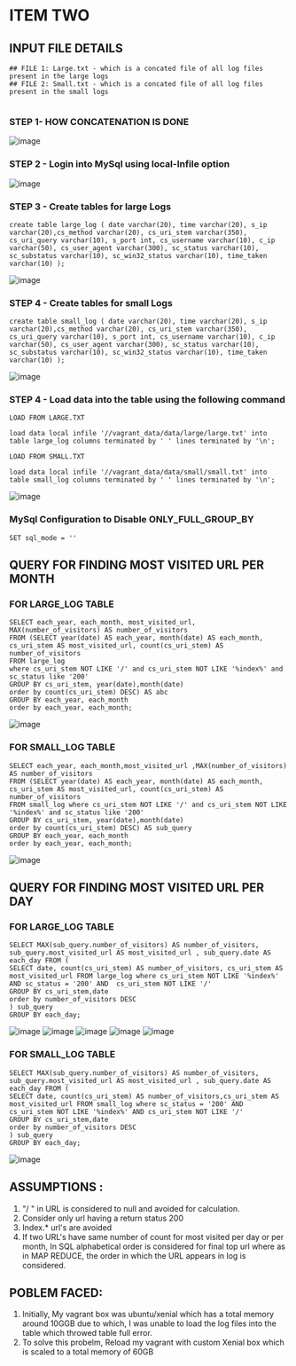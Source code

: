 # ITEM TWO

## INPUT FILE DETAILS


```
## FILE 1: Large.txt - which is a concated file of all log files present in the large logs
## FILE 2: Small.txt - which is a concated file of all log files present in the small logs


```
### STEP 1- HOW CONCATENATION IS DONE
![image](https://github.com/illinoistech-itm/pmohan3/blob/master/itmd521/week-13/item-01/image/concatenate_files.PNG "Optional title")

### STEP 2 - Login into MySql using local-Infile option
![image](https://github.com/illinoistech-itm/pmohan3/blob/master/itmd521/week-13/item-02/images/mysql-inline-load.PNG "Optional title")

### STEP 3 - Create tables for large Logs

```
create table large_log ( date varchar(20), time varchar(20), s_ip varchar(20),cs_method varchar(20), cs_uri_stem varchar(350), cs_uri_query varchar(10), s_port int, cs_username varchar(10), c_ip varchar(50), cs_user_agent varchar(300), sc_status varchar(10), sc_substatus varchar(10), sc_win32_status varchar(10), time_taken varchar(10) );
```
![image](https://github.com/illinoistech-itm/pmohan3/blob/master/itmd521/week-13/item-02/images/large_log_table_create.PNG "Optional title")


### STEP 4 - Create tables for small Logs
```
create table small_log ( date varchar(20), time varchar(20), s_ip varchar(20),cs_method varchar(20), cs_uri_stem varchar(350), cs_uri_query varchar(10), s_port int, cs_username varchar(10), c_ip varchar(50), cs_user_agent varchar(300), sc_status varchar(10), sc_substatus varchar(10), sc_win32_status varchar(10), time_taken varchar(10) );
```
![image](https://github.com/illinoistech-itm/pmohan3/blob/master/itmd521/week-13/item-02/images/small_log_table_create.PNG "Optional title")

### STEP 4 - Load  data into the table using the following command

```
LOAD FROM LARGE.TXT

load data local infile '//vagrant_data/data/large/large.txt' into table large_log columns terminated by ' ' lines terminated by '\n';

LOAD FROM SMALL.TXT

load data local infile '//vagrant_data/data/small/small.txt' into table small_log columns terminated by ' ' lines terminated by '\n';
```
![image](https://github.com/illinoistech-itm/pmohan3/blob/master/itmd521/week-13/item-02/images/insert.PNG "Optional title")

### MySql Configuration to Disable ONLY_FULL_GROUP_BY

```
SET sql_mode = ''
```

## QUERY FOR FINDING MOST VISITED URL PER MONTH

### FOR LARGE_LOG TABLE
```
SELECT each_year, each_month, most_visited_url, MAX(number_of_visitors) AS number_of_visitors
FROM (SELECT year(date) AS each_year, month(date) AS each_month, cs_uri_stem AS most_visited_url, count(cs_uri_stem) AS number_of_visitors
FROM large_log
where cs_uri_stem NOT LIKE '/' and cs_uri_stem NOT LIKE '%index%' and sc_status like '200'
GROUP BY cs_uri_stem, year(date),month(date)
order by count(cs_uri_stem) DESC) AS abc
GROUP BY each_year, each_month
order by each_year, each_month;

```
![image](https://github.com/illinoistech-itm/pmohan3/blob/master/itmd521/week-13/item-02/images/permonth_large.PNG "Optional title")


### FOR SMALL_LOG TABLE
```
SELECT each_year, each_month,most_visited_url ,MAX(number_of_visitors) AS number_of_visitors
FROM (SELECT year(date) AS each_year, month(date) AS each_month, cs_uri_stem AS most_visited_url, count(cs_uri_stem) AS number_of_visitors
FROM small_log where cs_uri_stem NOT LIKE '/' and cs_uri_stem NOT LIKE '%index%' and sc_status like '200'
GROUP BY cs_uri_stem, year(date),month(date)
order by count(cs_uri_stem) DESC) AS sub_query
GROUP BY each_year, each_month
order by each_year, each_month;

```

![image](https://github.com/illinoistech-itm/pmohan3/blob/master/itmd521/week-13/item-02/images/permonth_small.PNG "Optional title")


## QUERY FOR FINDING MOST VISITED URL PER DAY

### FOR LARGE_LOG TABLE

```
SELECT MAX(sub_query.number_of_visitors) AS number_of_visitors, sub_query.most_visited_url AS most_visited_url , sub_query.date AS each_day FROM (
SELECT date, count(cs_uri_stem) AS number_of_visitors, cs_uri_stem AS most_visited_url FROM large_log where cs_uri_stem NOT LIKE '%index%' AND sc_status = '200' AND  cs_uri_stem NOT LIKE '/'
GROUP BY cs_uri_stem,date
order by number_of_visitors DESC
) sub_query
GROUP BY each_day;

```
![image](https://github.com/illinoistech-itm/pmohan3/blob/master/itmd521/week-13/item-02/images/perday_large.PNG "Optional title")
![image](https://github.com/illinoistech-itm/pmohan3/blob/master/itmd521/week-13/item-02/images/perday_large_1.PNG "Optional title")
![image](https://github.com/illinoistech-itm/pmohan3/blob/master/itmd521/week-13/item-02/images/perday_large_2.PNG "Optional title")
![image](https://github.com/illinoistech-itm/pmohan3/blob/master/itmd521/week-13/item-02/images/perday_large_3.PNG "Optional title")
![image](https://github.com/illinoistech-itm/pmohan3/blob/master/itmd521/week-13/item-02/images/perday_large_4.PNG "Optional title")

### FOR SMALL_LOG TABLE

```
SELECT MAX(sub_query.number_of_visitors) AS number_of_visitors, sub_query.most_visited_url AS most_visited_url , sub_query.date AS each_day FROM (
SELECT date, count(cs_uri_stem) AS number_of_visitors,cs_uri_stem AS most_visited_url FROM small_log where sc_status = '200' AND cs_uri_stem NOT LIKE '%index%' AND cs_uri_stem NOT LIKE '/'
GROUP BY cs_uri_stem,date
order by number_of_visitors DESC
) sub_query
GROUP BY each_day;
```
![image](https://github.com/illinoistech-itm/pmohan3/blob/master/itmd521/week-13/item-02/images/perday_small.PNG "Optional title")

## ASSUMPTIONS :

1. "/ " in URL is considered to null and avoided for calculation.
2. Consider only url having a return status 200
3. Index.* url's are avoided
4. If two URL's have same number of count for most visited per day or per month, In SQL alphabetical order is considered for final top url where as in MAP REDUCE, the order in which the URL appears in log is considered. 

## POBLEM FACED:

1. Initially, My vagrant box was ubuntu/xenial which has a total memory around 10GGB due to which, I was unable to load the log files into the table which throwed table full error.
2. To solve this probelm, Reload my vagrant with custom Xenial box which is scaled to a total memory of 60GB 


 


